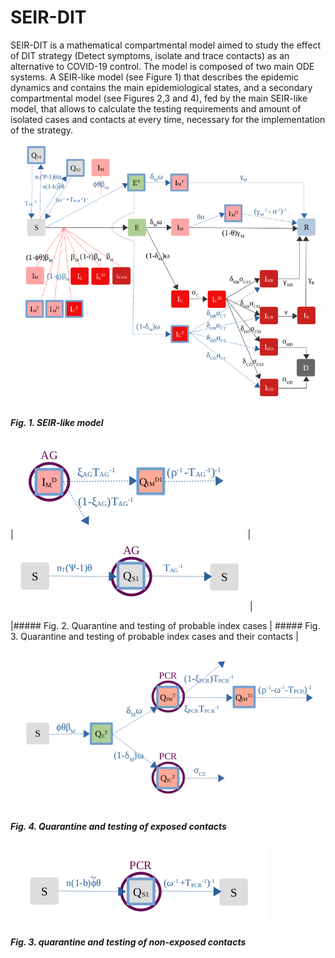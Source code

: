 # SEIR-DIT
SEIR-DIT is a mathematical compartmental model aimed to study the effect of DIT strategy (Detect symptoms, isolate and trace contacts) as an alternative to COVID-19 control.
The model is composed of two main ODE systems. A SEIR-like model (see Figure 1) that describes the epidemic dynamics and contains the main epidemiological states, and a secondary compartmental model (see Figures 2,3 and 4), fed by the main SEIR-like model, that allows to calculate the testing requirements and amount of isolated cases and contacts at every time, necessary for the implementation of the strategy. 

![Esquema](/IMG/SEIR-MODEL.png?raw=true)
##### Fig. 1. SEIR-like model

|![Esquema](/IMG/Quarantine-Probable.png?raw=true) | ![Esquema](/IMG/Quarantine-SuspectedAndContacts.png?raw=true) |

|##### Fig. 2. Quarantine and testing of probable index cases | ##### Fig. 3. Quarantine and testing of probable index cases and their contacts |




![Esquema](/IMG/Quarantine-Exposed.png?raw=true)
##### Fig. 4. Quarantine and testing of exposed contacts 

![Esquema](/IMG/Quarantine-NonExposed.png?raw=true)
##### Fig. 3. quarantine and testing of non-exposed contacts 







